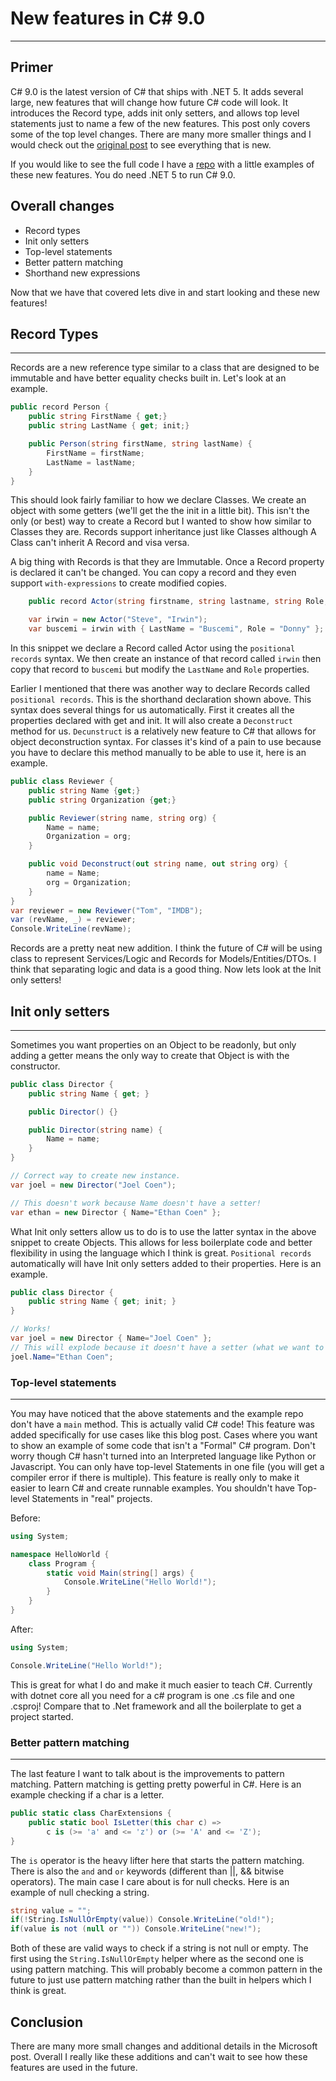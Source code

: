 # New features in C# 9.0
---

## Primer
C# 9.0 is the latest version of C# that ships with .NET 5. It adds several large, new features that will change how future C# code will look. It introduces the Record type, adds init only setters, and allows top level statements just to name a few of the new features. This post only covers some of the top level changes. There are many more smaller things and I would check out the [original post](https://docs.microsoft.com/en-us/dotnet/csharp/whats-new/csharp-9) to see everything that is new.

If you would like to see the full code I have a [repo](https://github.com/Devcon4/goshawk/blob/master/Program.cs) with a little examples of these new features. You do need .NET 5 to run C# 9.0.

## Overall changes

- Record types
- Init only setters
- Top-level statements
- Better pattern matching
- Shorthand new expressions

Now that we have that covered lets dive in and start looking and these new features!
## Record Types
---

Records are a new reference type similar to a class that are designed to be immutable and have better equality checks built in. Let's look at an example.

``` csharp
public record Person {
    public string FirstName { get;}
    public string LastName { get; init;}

    public Person(string firstName, string lastName) {
        FirstName = firstName;
        LastName = lastName;
    }
}
```

This should look fairly familiar to how we declare Classes. We create an object with some getters (we'll get the the init in a little bit). This isn't the only (or best) way to create a Record but I wanted to show how similar to Classes they are. Records support inheritance just like Classes although A Class can't inherit A Record and visa versa.

A big thing with Records is that they are Immutable. Once a Record property is declared it can't be changed. You can copy a record and they even support `with-expressions` to create modified copies.

``` csharp
    public record Actor(string firstname, string lastname, string Role, double? Pay): Person(firstname, lastname);

    var irwin = new Actor("Steve", "Irwin");
    var buscemi = irwin with { LastName = "Buscemi", Role = "Donny" };
```

In this snippet we declare a Record called Actor using the `positional records` syntax. We then create an instance of that record called `irwin` then copy that record to `buscemi` but modify the `LastName` and `Role` properties.

Earlier I mentioned that there was another way to declare Records called `positional records`. This is the shorthand declaration shown above. This syntax does several things for us automatically. First it creates all the properties declared with get and init. It will also create a `Deconstruct` method for us. `Decunstruct` is a relatively new feature to C# that allows for object deconstruction syntax. For classes it's kind of a pain to use because you have to declare this method manually to be able to use it, here is an example.

``` csharp
public class Reviewer {
    public string Name {get;}
    public string Organization {get;}

    public Reviewer(string name, string org) {
        Name = name;
        Organization = org;
    }

    public void Deconstruct(out string name, out string org) {
        name = Name;
        org = Organization;
    }
}
var reviewer = new Reviewer("Tom", "IMDB");
var (revName, _) = reviewer;
Console.WriteLine(revName);
```

Records are a pretty neat new addition. I think the future of C# will be using class to represent Services/Logic and Records for Models/Entities/DTOs. I think that separating logic and data is a good thing. Now lets look at the Init only setters!

## Init only setters
---

Sometimes you want properties on an Object to be readonly, but only adding a getter means the only way to create that Object is with the constructor.

``` csharp
public class Director {
    public string Name { get; }

    public Director() {}

    public Director(string name) {
        Name = name;
    }
}

// Correct way to create new instance.
var joel = new Director("Joel Coen");

// This doesn't work because Name doesn't have a setter!
var ethan = new Director { Name="Ethan Coen" };
```

What Init only setters allow us to do is to use the latter syntax in the above snippet to create Objects. This allows for less boilerplate code and better flexibility in using the language which I think is great. `Positional records` automatically will have Init only setters added to their properties. Here is an example.

``` csharp
public class Director {
    public string Name { get; init; }
}

// Works!
var joel = new Director { Name="Joel Coen" };
// This will explode because it doesn't have a setter (what we want to happen!).
joel.Name="Ethan Coen";
```

### Top-level statements
---

You may have noticed that the above statements and the example repo don't have a `main` method. This is actually valid C# code! This feature was added specifically for use cases like this blog post. Cases where you want to show an example of some code that isn't a "Formal" C# program. Don't worry though C# hasn't turned into an Interpreted language like Python or Javascript. You can only have top-level Statements in one file (you will get a compiler error if there is multiple). This feature is really only to make it easier to learn C# and create runnable examples. You shouldn't have Top-level Statements in "real" projects.

Before:
``` csharp
using System;

namespace HelloWorld {
    class Program {
        static void Main(string[] args) {
            Console.WriteLine("Hello World!");
        }
    }
}
```

After:
``` csharp
using System;

Console.WriteLine("Hello World!");
```

This is great for what I do and make it much easier to teach C#. Currently with dotnet core all you need for a c# program is one .cs file and one .csproj! Compare that to .Net framework and all the boilerplate to get a project started.

### Better pattern matching
---

The last feature I want to talk about is the improvements to pattern matching. Pattern matching is getting pretty powerful in C#. Here is an example checking if a char is a letter.

``` csharp
public static class CharExtensions {
    public static bool IsLetter(this char c) =>
        c is (>= 'a' and <= 'z') or (>= 'A' and <= 'Z');
}
```

The `is` operator is the heavy lifter here that starts the pattern matching. There is also the `and` and `or` keywords (different than ||, && bitwise operators). The main case I care about is for null checks. Here is an example of null checking a string.

``` csharp
string value = "";
if(!String.IsNullOrEmpty(value)) Console.WriteLine("old!");
if(value is not (null or "")) Console.WriteLine("new!");
```

Both of these are valid ways to check if a string is not null or empty. The first using the `String.IsNullOrEmpty` helper where as the second one is using pattern matching. This will probably become a common pattern in the future to just use pattern matching rather than the built in helpers which I think is great.

## Conclusion

There are many more small changes and additional details in the Microsoft post. Overall I really like these additions and can't wait to see how these features are used in the future.
